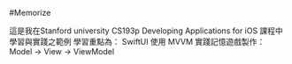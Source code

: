 #Memorize

這是我在Stanford university CS193p Developing Applications for iOS 課程中學習與實踐之範例
學習重點為： SwiftUI 使用 MVVM 實踐記憶遊戲製作： Model -> View -> ViewModel
